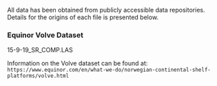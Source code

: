 All data has been obtained from publicly accessible data repositories. Details for the origins of each file is presented below.
### Equinor Volve Dataset

15-9-19_SR_COMP.LAS

Information on the Volve dataset can be found at: `https://www.equinor.com/en/what-we-do/norwegian-continental-shelf-platforms/volve.html`
